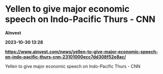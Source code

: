 # Yellen to give major economic speech on Indo-Pacific Thurs - CNN
**AInvest**

**2023-10-30 13:28**

**https://www.ainvest.com/news/yellen-to-give-major-economic-speech-on-indo-pacific-thurs-cnn-23101000ecc7dd308f52e8ac/**

Yellen to give major economic speech on Indo-Pacific Thurs - CNN